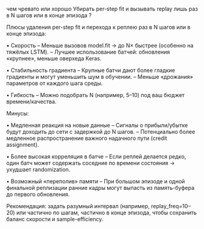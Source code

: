 
чем чревато или хорошо Убирать per-step fit и вызывать replay лишь раз в N шагов или в конце эпизода ?

Плюсы удаления per-step fit и перехода к реплею раз в N шагов или в конце эпизода:

• Скорость
– Меньше вызовов model.fit → до N× быстрее (особенно на тяжёлых LSTM).
– Лучшее использование батчей: обновления «крупнее», меньше оверхеда Keras.

• Стабильность градиента
– Крупные батчи дают более гладкие градиенты и могут уменьшить шум в обучении.
– Меньше «дрожания» параметров от каждого шага среды.

• Гибкость
– Можно подобрать N (например, 5–10) под ваш бюджет времени/качества.

Минусы:

• Медленная реакция на новые данные
– Сигналы о прибыли/убытке будут доходить до сети с задержкой до N шагов.
– Потенциально более медленное распространение важного надачного пути (credit assignment).

• Более высокая корреляция в батче
– Если реплей делается редко, один батч может содержать соседние по времени состояния → ухудшает randomization.

• Возможный «переполив» памяти
– При большом эпизоде и одной финальной реплизации ранние кадры могут выпасть из память-буфера до первого обновления.

Рекомендация: задать разумный интервал (например, replay_freq=10–20) или частично по шагам, частично в конце эпизода, чтобы сохранить баланс скорости и sample-efficiency.